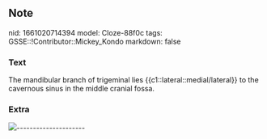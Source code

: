 ## Note
nid: 1661020714394
model: Cloze-88f0c
tags: GSSE::!Contributor::Mickey_Kondo
markdown: false

### Text
The mandibular branch of trigeminal lies {{c1::lateral::medial/lateral}} to the cavernous sinus in the middle cranial fossa.

### Extra
<img src="Foramen_ovale_02.png">---------------------
